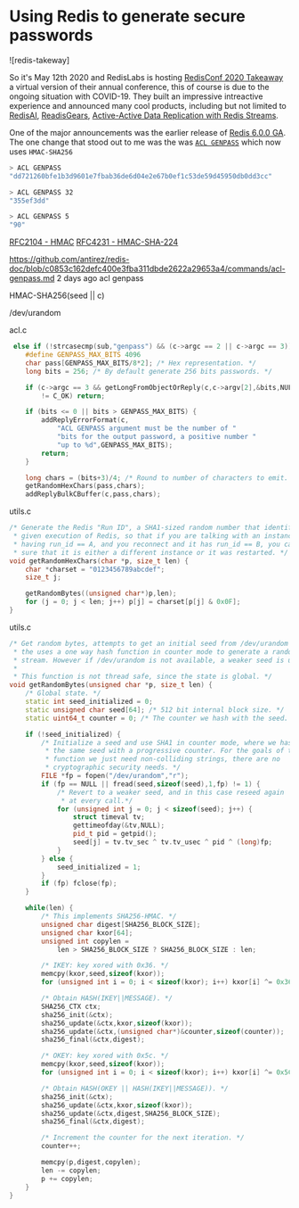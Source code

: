 # Using Redis to generate secure passwords

![redis-takeway]

So it's May 12th 2020 and RedisLabs is hosting [RedisConf 2020 Takeaway](https://redislabs.com/blog/redisconf-2020-takeaway-is-almost-here/) a virtual version of their annual conference, this of course is due to the ongoing situation with COVID-19. They built an impressive intreactive experience and announced many cool products, including but not limited to [RedisAI](https://oss.redislabs.com/redisai/), [ReadisGears](https://oss.redislabs.com/redisgears/), [Active-Active Data Replication with Redis Streams](https://events.redislabs.com/sessions/active-active-data-replication-redis-streams-redis-modules/).

One of the major announcements was the earlier release of [Redis 6.0.0 GA](https://raw.githubusercontent.com/antirez/redis/6.0/00-RELEASENOTES). The one change that stood out to me was the was [`ACL GENPASS`](https://redis.io/commands/acl-genpass) which now uses `HMAC-SHA256`


```bash
> ACL GENPASS
"dd721260bfe1b3d9601e7fbab36de6d04e2e67b0ef1c53de59d45950db0dd3cc"

> ACL GENPASS 32
"355ef3dd"

> ACL GENPASS 5
"90"
```

[RFC2104 - HMAC](https://tools.ietf.org/html/rfc2104)
[RFC4231 - HMAC-SHA-224](https://tools.ietf.org/html/rfc4231)


https://github.com/antirez/redis-doc/blob/c0853c162defc400e3fba311dbde2622a29653a4/commands/acl-genpass.md 2 days ago
acl genpass

HMAC-SHA256(seed || c)

/dev/urandom

acl.c
```cpp
 else if (!strcasecmp(sub,"genpass") && (c->argc == 2 || c->argc == 3)) {
    #define GENPASS_MAX_BITS 4096
    char pass[GENPASS_MAX_BITS/8*2]; /* Hex representation. */
    long bits = 256; /* By default generate 256 bits passwords. */

    if (c->argc == 3 && getLongFromObjectOrReply(c,c->argv[2],&bits,NULL)
        != C_OK) return;

    if (bits <= 0 || bits > GENPASS_MAX_BITS) {
        addReplyErrorFormat(c,
            "ACL GENPASS argument must be the number of "
            "bits for the output password, a positive number "
            "up to %d",GENPASS_MAX_BITS);
        return;
    }

    long chars = (bits+3)/4; /* Round to number of characters to emit. */
    getRandomHexChars(pass,chars);
    addReplyBulkCBuffer(c,pass,chars);
```

utils.c
```cpp
/* Generate the Redis "Run ID", a SHA1-sized random number that identifies a
 * given execution of Redis, so that if you are talking with an instance
 * having run_id == A, and you reconnect and it has run_id == B, you can be
 * sure that it is either a different instance or it was restarted. */
void getRandomHexChars(char *p, size_t len) {
    char *charset = "0123456789abcdef";
    size_t j;

    getRandomBytes((unsigned char*)p,len);
    for (j = 0; j < len; j++) p[j] = charset[p[j] & 0x0F];
}
```

utils.c
```cpp
/* Get random bytes, attempts to get an initial seed from /dev/urandom and
 * the uses a one way hash function in counter mode to generate a random
 * stream. However if /dev/urandom is not available, a weaker seed is used.
 *
 * This function is not thread safe, since the state is global. */
void getRandomBytes(unsigned char *p, size_t len) {
    /* Global state. */
    static int seed_initialized = 0;
    static unsigned char seed[64]; /* 512 bit internal block size. */
    static uint64_t counter = 0; /* The counter we hash with the seed. */

    if (!seed_initialized) {
        /* Initialize a seed and use SHA1 in counter mode, where we hash
         * the same seed with a progressive counter. For the goals of this
         * function we just need non-colliding strings, there are no
         * cryptographic security needs. */
        FILE *fp = fopen("/dev/urandom","r");
        if (fp == NULL || fread(seed,sizeof(seed),1,fp) != 1) {
            /* Revert to a weaker seed, and in this case reseed again
             * at every call.*/
            for (unsigned int j = 0; j < sizeof(seed); j++) {
                struct timeval tv;
                gettimeofday(&tv,NULL);
                pid_t pid = getpid();
                seed[j] = tv.tv_sec ^ tv.tv_usec ^ pid ^ (long)fp;
            }
        } else {
            seed_initialized = 1;
        }
        if (fp) fclose(fp);
    }

    while(len) {
        /* This implements SHA256-HMAC. */
        unsigned char digest[SHA256_BLOCK_SIZE];
        unsigned char kxor[64];
        unsigned int copylen =
            len > SHA256_BLOCK_SIZE ? SHA256_BLOCK_SIZE : len;

        /* IKEY: key xored with 0x36. */
        memcpy(kxor,seed,sizeof(kxor));
        for (unsigned int i = 0; i < sizeof(kxor); i++) kxor[i] ^= 0x36;

        /* Obtain HASH(IKEY||MESSAGE). */
        SHA256_CTX ctx;
        sha256_init(&ctx);
        sha256_update(&ctx,kxor,sizeof(kxor));
        sha256_update(&ctx,(unsigned char*)&counter,sizeof(counter));
        sha256_final(&ctx,digest);

        /* OKEY: key xored with 0x5c. */
        memcpy(kxor,seed,sizeof(kxor));
        for (unsigned int i = 0; i < sizeof(kxor); i++) kxor[i] ^= 0x5C;

        /* Obtain HASH(OKEY || HASH(IKEY||MESSAGE)). */
        sha256_init(&ctx);
        sha256_update(&ctx,kxor,sizeof(kxor));
        sha256_update(&ctx,digest,SHA256_BLOCK_SIZE);
        sha256_final(&ctx,digest);

        /* Increment the counter for the next iteration. */
        counter++;

        memcpy(p,digest,copylen);
        len -= copylen;
        p += copylen;
    }
}
```